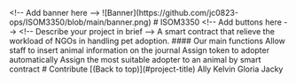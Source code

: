 < ! - -   A d d   b a n n e r   h e r e   - - >  
  
 ! [ B a n n e r ] ( h t t p s : / / g i t h u b . c o m / j c 0 8 2 3 - o p s / I S O M 3 3 5 0 / b l o b / m a i n / b a n n e r . p n g )  
  
 #   I S O M 3 3 5 0  
  
 < ! - -   A d d   b u t t o n s   h e r e   - - >  
  
 < ! - -   D e s c r i b e   y o u r   p r o j e c t   i n   b r i e f   - - >  
  
 A   s m a r t   c o n t r a c t   t h a t   r e l i e v e   t h e   w o r k l o a d   o f   N G O s   i n   h a n d l i n g   p e t   a d o p t i o n .  
  
 # # # #   O u r   m a i n   f u n c t i o n s    
  
 A l l o w   s t a f f   t o   i n s e r t   a n i m a l   i n f o r m a t i o n   o n   t h e   j o u r n a l  
  
 A s s i g n   t o k e n   t o   a d o p t e r   a u t o m a t i c a l l y    
  
 A s s i g n   t h e   m o s t   s u i t a b l e   a d o p t e r   t o   a n   a n i m a l   b y   s m a r t   c o n t r a c t  
  
 #   C o n t r i b u t e  
  
 [ ( B a c k   t o   t o p ) ] ( # p r o j e c t - t i t l e )  
  
 A l l y  
 K e l v i n  
 G l o r i a  
 J a c k y  
  
 